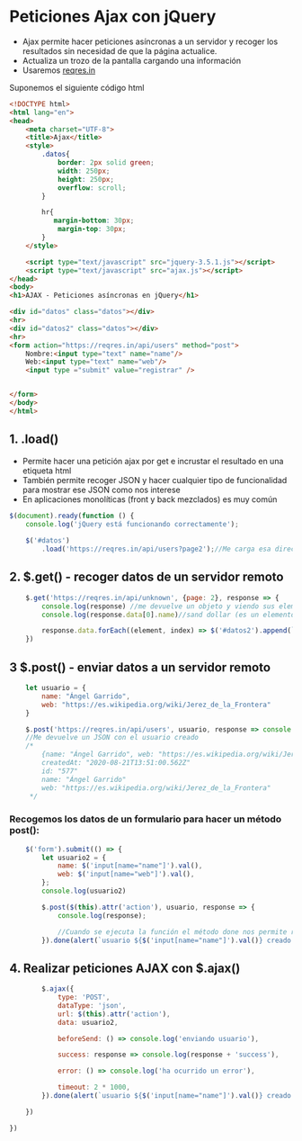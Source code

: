 
# Peticiones Ajax con jQuery
* Ajax permite hacer peticiones asíncronas a un servidor y recoger los resultados sin necesidad de que la página actualice.
* Actualiza un trozo de la pantalla cargando una información
* Usaremos [reqres.in](https://reqres.in/)

Suponemos el siguiente código html 
```html
<!DOCTYPE html>
<html lang="en">
<head>
    <meta charset="UTF-8">
    <title>Ajax</title>
    <style>
        .datos{
            border: 2px solid green;
            width: 250px;
            height: 250px;
            overflow: scroll;
        }

        hr{
           margin-bottom: 30px;
            margin-top: 30px;
        }
    </style>

    <script type="text/javascript" src="jquery-3.5.1.js"></script>
    <script type="text/javascript" src="ajax.js"></script>
</head>
<body>
<h1>AJAX - Peticiones asíncronas en jQuery</h1>

<div id="datos" class="datos"></div>
<hr>
<div id="datos2" class="datos"></div>
<hr>
<form action="https://reqres.in/api/users" method="post">
    Nombre:<input type="text" name="name"/>
    Web:<input type="text" name="web"/>
    <input type ="submit" value="registrar" />


</form>
</body>
</html>
```
## 1. .load()
* Permite hacer una petición ajax por get e incrustar el resultado en una etiqueta html
* También permite recoger JSON y hacer cualquier tipo de funcionalidad para mostrar ese JSON como nos interese
* En aplicaciones monolíticas (front y back mezclados) es muy común

```jsx
$(document).ready(function () {
    console.log('jQuery está funcionando correctamente');
   
    $('#datos')
        .load('https://reqres.in/api/users?page2');//Me carga esa dirección en #datos
```

## 2. $.get() - recoger datos de un servidor remoto

```jsx
    $.get('https://reqres.in/api/unknown', {page: 2}, response => {
        console.log(response) //me devuelve un objeto y viendo sus elementos puedo seguir filtrando
        console.log(response.data[0].name)//sand dollar (es un elemento concreto del objeto)

        response.data.forEach((element, index) => $('#datos2').append(`<p>Nombre: ${element.name} // año: ${element.year},</p>`));
    })
```

## 3 $.post() - enviar datos a un servidor remoto

```jsx
    let usuario = {
        name: "Ángel Garrido",
        web: "https://es.wikipedia.org/wiki/Jerez_de_la_Frontera"
    }

    $.post('https://reqres.in/api/users', usuario, response => console.log(response));
    //Me devuelve un JSON con el usuario creado
    /*
        {name: "Ángel Garrido", web: "https://es.wikipedia.org/wiki/Jerez_de_la_Frontera", id: "577", createdAt: "2020-08-21T13:51:00.562Z"}
        createdAt: "2020-08-21T13:51:00.562Z"
        id: "577"
        name: "Ángel Garrido"
        web: "https://es.wikipedia.org/wiki/Jerez_de_la_Frontera"
     */
```
### Recogemos los datos de un formulario para hacer un método post():

```jsx
    $('form').submit(() => {
        let usuario2 = {
            name: $('input[name="name"]').val(),
            web: $('input[name="web"]').val(),
        };
        console.log(usuario2)

        $.post($(this).attr('action'), usuario, response => {
            console.log(response);

            //Cuando se ejecuta la función el método done nos permite realizar otra acción seguida
        }).done(alert(`usuario ${$('input[name="name"]').val()} creado correctamente`));
```

## 4. Realizar peticiones AJAX con $.ajax()

```jsx
        $.ajax({
            type: 'POST',
            dataType: 'json',
            url: $(this).attr('action'),
            data: usuario2,

            beforeSend: () => console.log('enviando usuario'),

            success: response => console.log(response + 'success'),

            error: () => console.log('ha ocurrido un error'),

            timeout: 2 * 1000,
        }).done(alert(`usuario ${$('input[name="name"]').val()} creado correctamente`));;

    })

})
```
